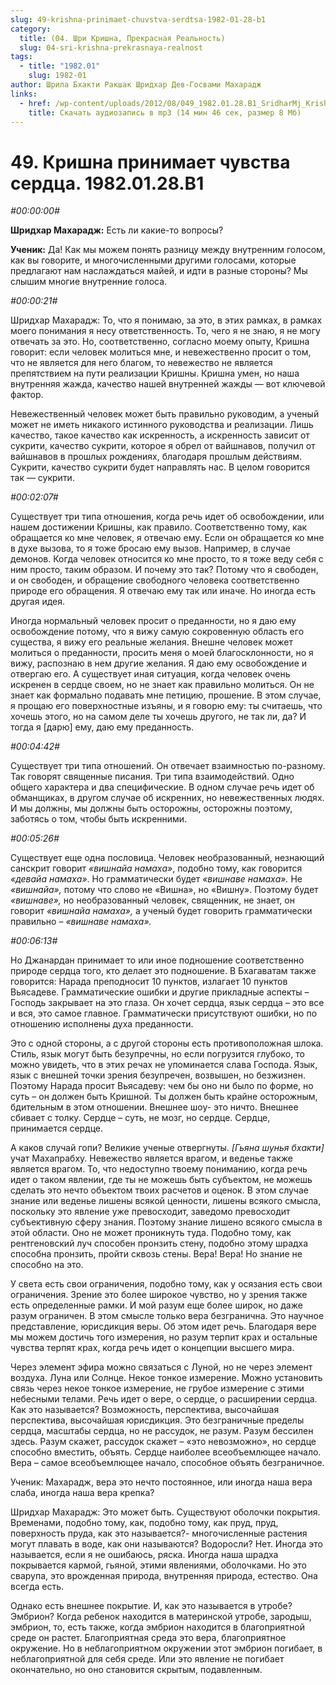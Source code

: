 ```yaml
---
slug: 49-krishna-prinimaet-chuvstva-serdtsa-1982-01-28-b1
category:
  title: (04. Шри Кришна, Прекрасная Реальность)
  slug: 04-sri-krishna-prekrasnaya-realnost
tags:
  - title: "1982.01"
    slug: 1982-01
author: Шрила Бхакти Ракшак Шридхар Дев-Госвами Махарадж
links:
  - href: /wp-content/uploads/2012/08/049_1982.01.28.B1_SridharMj_Krishna_prinimaet_chuvstva_serdca.mp3
    title: Скачать аудиозапись в mp3 (14 мин 46 сек, размер 8 Мб)
---
```


# 49. Кришна принимает чувства сердца. 1982.01.28.B1

*#00:00:00#*

**Шридхар Махарадж:** Есть ли какие-то вопросы?

**Ученик:** Да! Как мы можем понять разницу между внутренним голосом, как вы говорите, и многочисленными другими голосами, которые предлагают нам наслаждаться майей, и идти в разные стороны? Мы слышим многие внутренние голоса.

*#00:00:21#*

Шридхар Махарадж: То, что я понимаю, за это, в этих рамках, в рамках моего понимания я несу ответственность. То, чего я не знаю, я не могу отвечать за это. Но, соответственно, согласно моему опыту, Кришна говорит: если человек молиться мне, и невежественно просит о том, что не является для него благом, то невежество не является препятствием на пути реализации Кришны. Кришна умен, но наша внутренняя жажда, качество нашей внутренней жажды — вот ключевой фактор.

Невежественный человек может быть правильно руководим, а ученый может не иметь никакого истинного руководства и реализации. Лишь качество, такое качество как искренность, а искренность зависит от сукрити, качество сукрити, которое я обрел от вайшнавов, получил от вайшнавов в прошлых рождениях, благодаря прошлым действиям. Сукрити, качество сукрити будет направлять нас. В целом говорится так — сукрити.

*#00:02:07#*

Существует три типа отношения, когда речь идет об освобождении, или нашем достижении Кришны, как правило. Соответственно тому, как обращается ко мне человек, я отвечаю ему. Если он обращается ко мне в духе вызова, то я тоже бросаю ему вызов. Например, в случае демонов. Когда человек относится ко мне просто, то я тоже веду себя с ним просто, таким образом. И почему это так? Потому что я свободен, и он свободен, и обращение свободного человека соответственно природе его обращения. Я отвечаю ему так или иначе. Но иногда есть другая идея.

Иногда нормальный человек просит о преданности, но я даю ему освобождение потому, что я вижу самую сокровенную область его существа, я вижу его реальные желания. Внешне человек может молиться о преданности, просить меня о моей благосклонности, но я вижу, распознаю в нем другие желания. Я даю ему освобождение и отвергаю его. А существует иная ситуация, когда человек очень искренен в сердце своем, но не знает как правильно молиться. Он не знает как формально подавать мне петицию, прошение. В этом случае, я прощаю его поверхностные изъяны, и я говорю ему: ты считаешь, что хочешь этого, но на самом деле ты хочешь другого, не так ли, да? И тогда я [дарю] ему, даю ему преданность.

*#00:04:42#*

Существует три типа отношений. Он отвечает взаимностью по-разному. Так говорят священные писания. Три типа взаимодействий. Одно общего характера и два специфические. В одном случае речь идет об обманщиках, в другом случае об искренних, но невежественных людях. И мы должны, мы должны быть осторожны, осторожны поэтому, заботясь о том, чтобы быть искренними.

*#00:05:26#*

Существует еще одна пословица. Человек необразованный, незнающий санскрит говорит *«вишнайа намаха»*, подобно тому, как говорится *«девайа намаха»*. Но грамматически будет *«вишнаве намаха».* Не *«вишнайа»,* потому что слово не «Вишна», но «Вишну». Поэтому будет *«вишнаве»,* но необразованный человек, священник, не знает, он говорит *«вишнайа намаха»,* а ученый будет говорить грамматически правильно – *«вишнаве намаха».*

*#00:06:13#*

Но Джанардан принимает то или иное подношение соответственно природе сердца того, кто делает это подношение. В Бхагаватам также говорится: Нарада преподносит 10 пунктов, излагает 10 пунктов Вьясадеве. Грамматические ошибки и другие прикладные аспекты – Господь закрывает на это глаза. Он хочет сердца, язык сердца – это все и вся, это самое главное. Грамматически присутствуют ошибки, но по отношению исполнены духа преданности.

Это с одной стороны, а с другой стороны есть противоположная шлока. Стиль, язык могут быть безупречны, но если погрузится глубоко, то можно увидеть, что в этих речах не упоминается слава Господа. Язык, язык с внешней точки зрения безупречен, возвышен, но безжизнен. Поэтому Нарада просит Вьясадеву: чем бы оно ни было по форме, но суть – он должен быть Кришной. Ты должен быть крайне осторожным, бдительным в этом отношении. Внешнее шоу- это ничто. Внешнее сбивает с толку. Сердце – суть, не мозг, но сердце. Сердце, принимается сердце.

А каков случай гопи? Великие ученые отвергнуты. *[Гьяна шунья бхакти]* учат Махапрабху. Невежество является врагом, и веденье также является врагом. То, что недоступно твоему пониманию, когда речь идет о таком явлении, где ты не можешь быть субъектом, не можешь сделать это нечто объектом твоих расчетов и оценок. В этом случае знание или веденье лишены всякой ценности, лишены всякого смысла, поскольку это явление уже превосходит, заведомо превосходит субъективную сферу знания. Поэтому знание лишено всякого смысла в этой области. Оно не может проникнуть туда. Подобно тому, как рентгеновский луч способен пронзить стену, подобно этому шрадха способна пронзить, пройти сквозь стены. Вера! Вера! Но знание не способно на это.

У света есть свои ограничения, подобно тому, как у осязания есть свои ограничения. Зрение это более широкое чувство, но у зрения также есть определенные рамки. И мой разум еще более широк, но даже разум ограничен. В этом смысле только вера безгранична. Это научное представление, юрисдикция веры. Об этом идет речь. Благодаря вере мы можем достичь того измерения, но разум терпит крах и остальные чувства терпят крах, когда речь идет о концепции высшего мира.

Через элемент эфира можно связаться с Луной, но не через элемент воздуха. Луна или Солнце. Некое тонкое измерение. Можно установить связь через некое тонкое измерение, не грубое измерение с этими небесными телами. Речь идет о вере, о сердце, о расширении сердца. Как это называется? Возможность, перспектива, высочайшая перспектива, высочайшая юрисдикция. Это безграничные пределы сердца, масштабы сердца, но не рассудок, не разум. Разум бессилен здесь. Разум скажет, рассудок скажет – «это невозможно», но сердце способно вместить, объять. Сердце наиболее всеобъемлющее начало. Вера – самое всеобъемлющее начало, способное объять безграничное.

Ученик: Махарадж, вера это нечто постоянное, или иногда наша вера слаба, иногда наша вера крепка?

Шридхар Махарадж: Это может быть. Существуют оболочки покрытия. Временами, подобно тому, как, подобно тому, как пруд, пруд, поверхность пруда, как это называется?- многочисленные растения могут плавать в воде, как они называются? Водоросли? Нет. Иногда это называется, если я не ошибаюсь, ряска. Иногда наша шрадха покрывается кармой, гьяной, этими явлениями, оболочками. Но это сварупа, это врожденная природа, внутренняя природа, естество. Она всегда есть.

Однако есть внешнее покрытие. И, как это называется в утробе? Эмбрион? Когда ребенок находится в материнской утробе, зародыш, эмбрион, то, есть также, когда эмбрион находится в благоприятной среде он растет. Благоприятная среда это вера, благоприятное окружение. Но в неблагоприятном окружении этот эмбрион погибает, в неблагоприятной для себя среде. Или это явление не погибает окончательно, но оно становится скрытым, подавленным.

